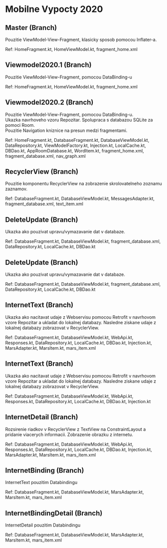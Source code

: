 # Mobilne Vypocty 2020

## Master (Branch)

Pouzitie ViewModel-View-Fragment, klasicky sposob pomocou Inflater-a.

Ref: HomeFragment.kt, HomeViewModel.kt, fragment_home.xml

## Viewmodel2020.1 (Branch)

Pouzitie ViewModel-View-Fragment, pomocou DataBinding-u

Ref: HomeFragment.kt, HomeViewModel.kt, fragment_home.xml

## Viewmodel2020.2 (Branch)

Pouzitie ViewModel-View-Fragment, pomocou DataBinding-u.  
Ukazka navrhoveho vzoru Repozitar. Spolupraca s databazou SQLite za pomoci Room.  
Pouzitie Navigation kniznice na presun medzi fragmentami.

Ref: HomeFragment.kt, DatabaseFragment.kt, DatabaseViewModel.kt, DataRepository.kt, ViewModelFactory.kt, Injection.kt, LocalCache.kt, DBDao.kt, AppRoomDatabase.kt, WordItem.kt, fragment_home.xml, fragment_database.xml, nav_graph.xml


## RecyclerView (Branch)

Pouzitie komponentu RecyclerView na zobrazenie skrolovatelneho zoznamu zaznamov.

Ref: DatabaseFragment.kt, DatabaseViewModel.kt, MessagesAdapter.kt, fragment_database.xml, text_item.xml


## DeleteUpdate (Branch)

Ukazka ako pouzivat upravu/vymazavanie dat v databaze.

Ref: DatabaseFragment.kt, DatabaseViewModel.kt, fragment_database.xml,  DataRepository.kt, LocalCache.kt, DBDao.kt


## DeleteUpdate (Branch)

Ukazka ako pouzivat upravu/vymazavanie dat v databaze.

Ref: DatabaseFragment.kt, DatabaseViewModel.kt, fragment_database.xml,  DataRepository.kt, LocalCache.kt, DBDao.kt

## InternetText (Branch)

Ukazka ako nacitavat udaje z Webservisu pomocou Retrofit v navrhovom vzore Repozitar a ukladat do lokalnej databazy.
Nasledne ziskane udaje z lokalnej databazy zobrazovat v RecyclerView.

Ref: DatabaseFragment.kt, DatabaseViewModel.kt, WebApi.kt, Responses.kt,   DataRepository.kt, LocalCache.kt, DBDao.kt,  Injection.kt, MarsAdapter.kt, MarsItem.kt, mars_item.xml

## InternetText (Branch)

Ukazka ako nacitavat udaje z Webservisu pomocou Retrofit v navrhovom vzore Repozitar a ukladat do lokalnej databazy.
Nasledne ziskane udaje z lokalnej databazy zobrazovat v RecyclerView.

Ref: DatabaseFragment.kt, DatabaseViewModel.kt,  WebApi.kt, Responses.kt,   DataRepository.kt, LocalCache.kt, DBDao.kt,  Injection.kt

## InternetDetail (Branch)

Rozsirenie riadkov v RecyclerView z TextView na ConstraintLayout a pridanie viacerych informacii.
Zobrazenie obrazku z internetu.

Ref: DatabaseFragment.kt, DatabaseViewModel.kt,  WebApi.kt, Responses.kt,   DataRepository.kt, LocalCache.kt, DBDao.kt,  Injection.kt, MarsAdapter.kt, MarsItem.kt, mars_item.xml


## InternetBinding (Branch)

InternetText pouzitim Databindingu

Ref: DatabaseFragment.kt, DatabaseViewModel.kt,  MarsAdapter.kt, MarsItem.kt, mars_item.xml

## InternetBindingDetail (Branch)

InternetDetail pouzitim Databindingu

Ref: DatabaseFragment.kt, DatabaseViewModel.kt,  MarsAdapter.kt, MarsItem.kt, mars_item.xml
